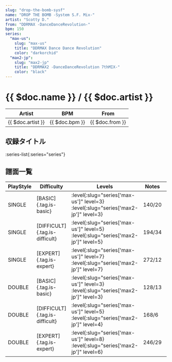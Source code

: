 ```yaml
---
slug: "drop-the-bomb-sysf"
name: "DROP THE BOMB -System S.F. Mix-"
artist: "Scotty D."
from: "DDRMAX -DanceDanceRevolution-"
bpm: 150
series:
  "max-us":
    slug: "max-us"
    title: "DDRMAX Dance Dance Revolution"
    color: "darkorchid"
  "max2-jp":
    slug: "max2-jp"
    title: "DDRMAX2 -DanceDanceRevolution 7thMIX-"
    color: "black"
---
```


# {{ $doc.name }} / {{ $doc.artist }}

|Artist|BPM|From|
|------|---|----|
|{{ $doc.artist }}|{{ $doc.bpm }}|{{ $doc.from }}|

## 収録タイトル

:series-list{:series="series"}

## 譜面一覧

|PlayStyle|Difficulty|Levels|Notes|Movie|
|---------|----------|------|-----|-----|
|SINGLE|[BASIC]{.tag.is-basic}|:level{:slug="series['max-us']" level=3} :level{:slug="series['max2-jp']" level=3}|140/20||
|SINGLE|[DIFFICULT]{.tag.is-difficult}|:level{:slug="series['max-us']" level=5} :level{:slug="series['max2-jp']" level=5}|194/34||
|SINGLE|[EXPERT]{.tag.is-expert}|:level{:slug="series['max-us']" level=7} :level{:slug="series['max2-jp']" level=7}|272/12||
|DOUBLE|[BASIC]{.tag.is-basic}|:level{:slug="series['max-us']" level=3} :level{:slug="series['max2-jp']" level=3}|128/13||
|DOUBLE|[DIFFICULT]{.tag.is-difficult}|:level{:slug="series['max-us']" level=5} :level{:slug="series['max2-jp']" level=4}|168/6||
|DOUBLE|[EXPERT]{.tag.is-expert}|:level{:slug="series['max-us']" level=8} :level{:slug="series['max2-jp']" level=6}|246/29||
